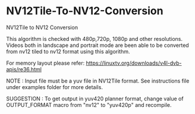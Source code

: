 # NV12Tile-To-NV12-Conversion
NV12Tile to NV12 Conversion

This algorithm is checked with 480p,720p, 1080p and other resolutions. Videos both in landscape and portrait mode are been able to be converted from nv12 tiled to nv12 format using this algorithm.

For memory layout please refer:
https://linuxtv.org/downloads/v4l-dvb-apis/re36.html

NOTE : Input file must be a yuv file in NV12Tile format. See instructions file under examples folder for more details.

SUGGESTION : To get output in yuv420 planner format, change value of OUTPUT_FORMAT macro from "nv12" to "yuv420p" and recompile.
